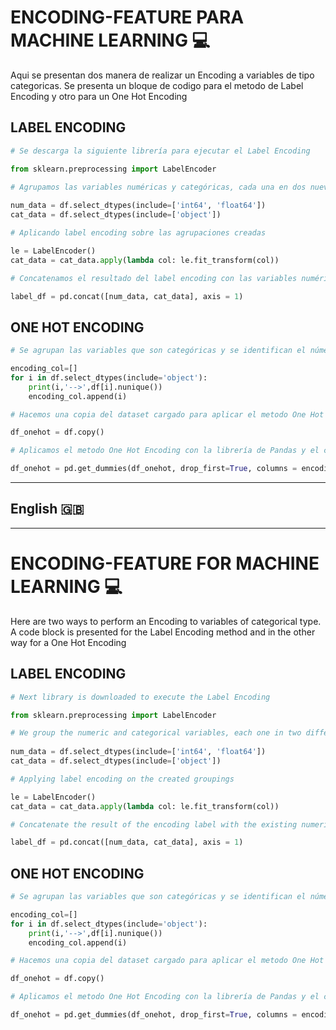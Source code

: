 # ENCODING-FEATURE PARA MACHINE LEARNING :computer:
Aqui se presentan dos manera de realizar un Encoding a variables de tipo categoricas. Se presenta un bloque de codigo para el metodo de Label Encoding y otro para un One Hot Encoding


## LABEL ENCODING
```python
# Se descarga la siguiente librería para ejecutar el Label Encoding

from sklearn.preprocessing import LabelEncoder

# Agrupamos las variables numéricas y categóricas, cada una en dos nuevos Dataframes
 
num_data = df.select_dtypes(include=['int64', 'float64'])
cat_data = df.select_dtypes(include=['object'])

# Aplicando label encoding sobre las agrupaciones creadas

le = LabelEncoder()
cat_data = cat_data.apply(lambda col: le.fit_transform(col))

# Concatenamos el resultado del label encoding con las variables numéricas existentes

label_df = pd.concat([num_data, cat_data], axis = 1)
```
## ONE HOT ENCODING

```python
# Se agrupan las variables que son categóricas y se identifican el número de Targets (Etiquetas) que tiene la variable

encoding_col=[]
for i in df.select_dtypes(include='object'):   
    print(i,'-->',df[i].nunique())
    encoding_col.append(i)

# Hacemos una copia del dataset cargado para aplicar el metodo One Hot Encoding

df_onehot = df.copy()

# Aplicamos el metodo One Hot Encoding con la librería de Pandas y el comando "pd.get_dummmies"

df_onehot = pd.get_dummies(df_onehot, drop_first=True, columns = encoding_col, prefix = encoding_col)
```

------------

##  **English** 🇬🇧 

------------

# ENCODING-FEATURE FOR MACHINE LEARNING :computer:
Here are two ways to perform an Encoding to variables of categorical type. A code block is presented for the Label Encoding method and in the other way for a One Hot Encoding


## LABEL ENCODING
```python
# Next library is downloaded to execute the Label Encoding

from sklearn.preprocessing import LabelEncoder

# We group the numeric and categorical variables, each one in two different Dataframes
 
num_data = df.select_dtypes(include=['int64', 'float64'])
cat_data = df.select_dtypes(include=['object'])

# Applying label encoding on the created groupings

le = LabelEncoder()
cat_data = cat_data.apply(lambda col: le.fit_transform(col))

# Concatenate the result of the encoding label with the existing numeric variables

label_df = pd.concat([num_data, cat_data], axis = 1)
```


## ONE HOT ENCODING

```python
# Se agrupan las variables que son categóricas y se identifican el número de Targets (Etiquetas) que tiene la variable

encoding_col=[]
for i in df.select_dtypes(include='object'):   
    print(i,'-->',df[i].nunique())
    encoding_col.append(i)

# Hacemos una copia del dataset cargado para aplicar el metodo One Hot Encoding

df_onehot = df.copy()

# Aplicamos el metodo One Hot Encoding con la librería de Pandas y el comando "pd.get_dummmies"

df_onehot = pd.get_dummies(df_onehot, drop_first=True, columns = encoding_col, prefix = encoding_col)
```


